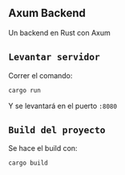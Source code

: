 ## Axum Backend
Un backend en Rust con Axum

## `Levantar servidor`
Correr el comando:
```bash
cargo run
```
Y se levantará en el puerto `:8080`

## `Build del proyecto`
Se hace el build con:
```bash
cargo build
```